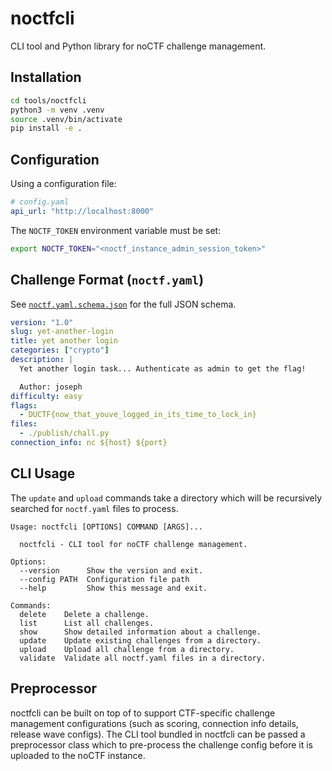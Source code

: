 # noctfcli

CLI tool and Python library for noCTF challenge management.

## Installation

```bash
cd tools/noctfcli
python3 -m venv .venv
source .venv/bin/activate
pip install -e .
```

## Configuration

Using a configuration file:

```yaml
# config.yaml
api_url: "http://localhost:8000"
```

The `NOCTF_TOKEN` environment variable must be set:

```bash
export NOCTF_TOKEN="<noctf_instance_admin_session_token>"
```

## Challenge Format (`noctf.yaml`)

See [`noctf.yaml.schema.json`](./src/noctfcli/schema/noctf.yaml.schema.json) for the full JSON schema.

```yaml
version: "1.0"
slug: yet-another-login
title: yet another login
categories: ["crypto"]
description: |
  Yet another login task... Authenticate as admin to get the flag!

  Author: joseph
difficulty: easy
flags:
  - DUCTF{now_that_youve_logged_in_its_time_to_lock_in}
files:
  - ./publish/chall.py
connection_info: nc ${host} ${port}
```

## CLI Usage

The `update` and `upload` commands take a directory which will be recursively searched for `noctf.yaml` files to process.

```
Usage: noctfcli [OPTIONS] COMMAND [ARGS]...

  noctfcli - CLI tool for noCTF challenge management.

Options:
  --version      Show the version and exit.
  --config PATH  Configuration file path
  --help         Show this message and exit.

Commands:
  delete    Delete a challenge.
  list      List all challenges.
  show      Show detailed information about a challenge.
  update    Update existing challenges from a directory.
  upload    Upload all challenge from a directory.
  validate  Validate all noctf.yaml files in a directory.
```

## Preprocessor

noctfcli can be built on top of to support CTF-specific challenge management configurations (such as scoring, connection info details, release wave configs). The CLI tool bundled in noctfcli can be passed a preprocessor class which to pre-process the challenge config before it is uploaded to the noCTF instance.
